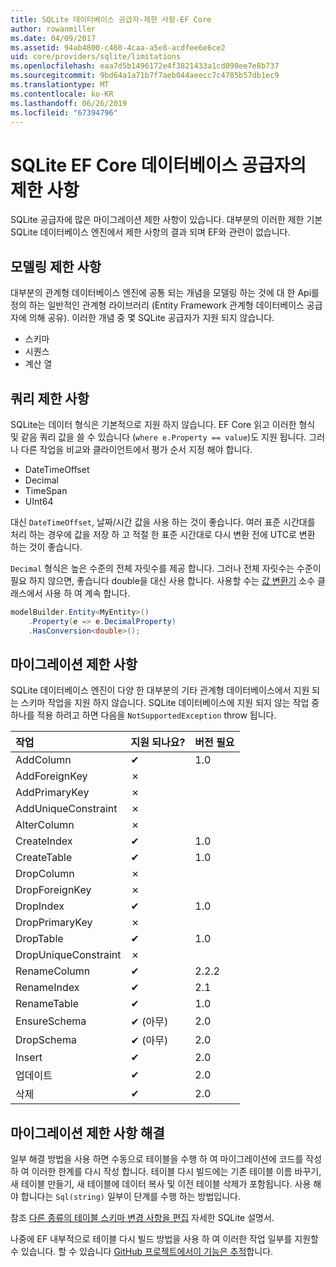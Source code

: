 ```yaml
---
title: SQLite 데이터베이스 공급자-제한 사항-EF Core
author: rowanmiller
ms.date: 04/09/2017
ms.assetid: 94ab4800-c460-4caa-a5e8-acdfee6e6ce2
uid: core/providers/sqlite/limitations
ms.openlocfilehash: eaa7d5b1496172e4f3821433a1cd098ee7e8b737
ms.sourcegitcommit: 9bd64a1a71b7f7aeb044aeecc7c4785b57db1ec9
ms.translationtype: MT
ms.contentlocale: ko-KR
ms.lasthandoff: 06/26/2019
ms.locfileid: "67394796"
---
```

# <a name="sqlite-ef-core-database-provider-limitations"></a>SQLite EF Core 데이터베이스 공급자의 제한 사항

SQLite 공급자에 많은 마이그레이션 제한 사항이 있습니다. 대부분의 이러한 제한 기본 SQLite 데이터베이스 엔진에서 제한 사항의 결과 되며 EF와 관련이 없습니다.

## <a name="modeling-limitations"></a>모델링 제한 사항

대부분의 관계형 데이터베이스 엔진에 공통 되는 개념을 모델링 하는 것에 대 한 Api를 정의 하는 일반적인 관계형 라이브러리 (Entity Framework 관계형 데이터베이스 공급자에 의해 공유). 이러한 개념 중 몇 SQLite 공급자가 지원 되지 않습니다.

* 스키마
* 시퀀스
* 계산 열

## <a name="query-limitations"></a>쿼리 제한 사항

SQLite는 데이터 형식은 기본적으로 지원 하지 않습니다. EF Core 읽고 이러한 형식 및 같음 쿼리 값을 쓸 수 있습니다 (`where e.Property == value`)도 지원 됩니다. 그러나 다른 작업을 비교와 클라이언트에서 평가 순서 지정 해야 합니다.

* DateTimeOffset
* Decimal
* TimeSpan
* UInt64

대신 `DateTimeOffset`, 날짜/시간 값을 사용 하는 것이 좋습니다. 여러 표준 시간대를 처리 하는 경우에 값을 저장 하 고 적절 한 표준 시간대로 다시 변환 전에 UTC로 변환 하는 것이 좋습니다.

`Decimal` 형식은 높은 수준의 전체 자릿수를 제공 합니다. 그러나 전체 자릿수는 수준이 필요 하지 않으면, 좋습니다 double을 대신 사용 합니다. 사용할 수는 [값 변환기](../../modeling/value-conversions.md) 소수 클래스에서 사용 하 여 계속 합니다.

``` csharp
modelBuilder.Entity<MyEntity>()
    .Property(e => e.DecimalProperty)
    .HasConversion<double>();
```

## <a name="migrations-limitations"></a>마이그레이션 제한 사항

SQLite 데이터베이스 엔진이 다양 한 대부분의 기타 관계형 데이터베이스에서 지원 되는 스키마 작업을 지원 하지 않습니다. SQLite 데이터베이스에 지원 되지 않는 작업 중 하나를 적용 하려고 하면 다음을 `NotSupportedException` throw 됩니다.

| 작업            | 지원 되나요? | 버전 필요 |
|:---------------------|:-----------|:-----------------|
| AddColumn            | ✔          | 1.0              |
| AddForeignKey        | ✗          |                  |
| AddPrimaryKey        | ✗          |                  |
| AddUniqueConstraint  | ✗          |                  |
| AlterColumn          | ✗          |                  |
| CreateIndex          | ✔          | 1.0              |
| CreateTable          | ✔          | 1.0              |
| DropColumn           | ✗          |                  |
| DropForeignKey       | ✗          |                  |
| DropIndex            | ✔          | 1.0              |
| DropPrimaryKey       | ✗          |                  |
| DropTable            | ✔          | 1.0              |
| DropUniqueConstraint | ✗          |                  |
| RenameColumn         | ✔          | 2.2.2            |
| RenameIndex          | ✔          | 2.1              |
| RenameTable          | ✔          | 1.0              |
| EnsureSchema         | ✔ (아무)  | 2.0              |
| DropSchema           | ✔ (아무)  | 2.0              |
| Insert               | ✔          | 2.0              |
| 업데이트               | ✔          | 2.0              |
| 삭제               | ✔          | 2.0              |

## <a name="migrations-limitations-workaround"></a>마이그레이션 제한 사항 해결

일부 해결 방법을 사용 하면 수동으로 테이블을 수행 하 여 마이그레이션에 코드를 작성 하 여 이러한 한계를 다시 작성 합니다. 테이블 다시 빌드에는 기존 테이블 이름 바꾸기, 새 테이블 만들기, 새 테이블에 데이터 복사 및 이전 테이블 삭제가 포함됩니다. 사용 해야 합니다는 `Sql(string)` 일부이 단계를 수행 하는 방법입니다.

참조 [다른 종류의 테이블 스키마 변경 사항을 편집](http://sqlite.org/lang_altertable.html#otheralter) 자세한 SQLite 설명서.

나중에 EF 내부적으로 테이블 다시 빌드 방법을 사용 하 여 이러한 작업 일부를 지원할 수 있습니다. 할 수 있습니다 [GitHub 프로젝트에서이 기능은 추적](https://github.com/aspnet/EntityFrameworkCore/issues/329)합니다.
